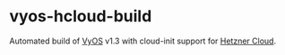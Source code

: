 # vyos-hcloud-build
Automated build of [VyOS](https://www.vyos.io/) v1.3 with cloud-init support for  [Hetzner Cloud](https://www.hetzner.com/cloud).